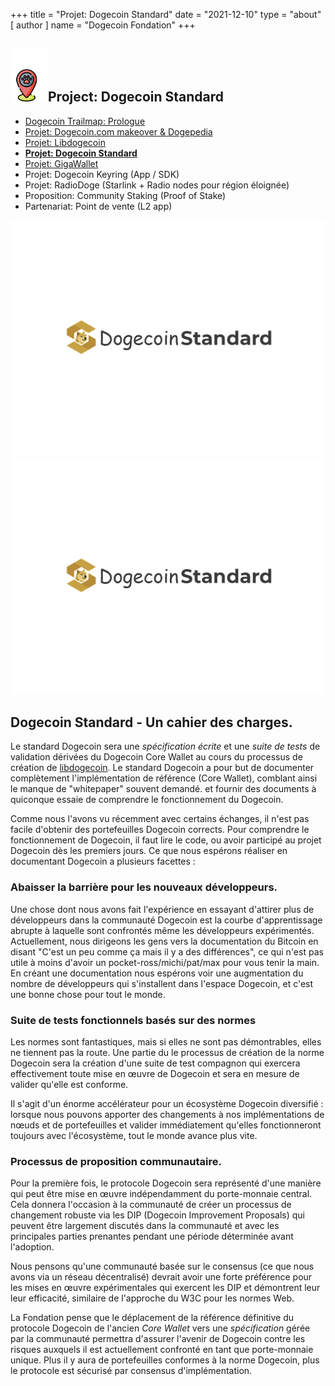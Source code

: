 +++
title = "Projet: Dogecoin Standard"
date = "2021-12-10"
type = "about"
[ author ]
name = "Dogecoin Fondation"
+++

<section class="presentation">
<div class="left">

<div class="title">


 ## <img width="60px" style='display: inline;' src="/marker.png"/>Project: Dogecoin Standard 

<div class="underline"></div>
</div>

<div class="description">
 
* [Dogecoin Trailmap: Prologue](/fr/trailmap/prologue/) 
* [Projet: Dogecoin.com makeover & Dogepedia](/fr/trailmap/website/)
* [Projet: Libdogecoin](/fr/trailmap/libdogecoin/)
* [**Projet: Dogecoin Standard**](/fr/trailmap/standard/)
* [Projet: GigaWallet](/fr/trailmap/gigawallet/)
* Projet: Dogecoin Keyring (App / SDK)
* Projet: RadioDoge (Starlink + Radio nodes pour région éloignée)
* Proposition: Community Staking (Proof of Stake)
* Partenariat: Point de vente (L2 app) 
</div>

<div class="right">
<img class="dogegoin-light" src="/logo-standard.jpg" alt="Dogecoin logo">
<img class="dogegoin-dark" src="/logo-standard.jpg" alt="Dogecoin logo">
</div>


</section>

<section class='board'>

## Dogecoin Standard - Un cahier des charges.

Le standard Dogecoin sera une *spécification écrite* et une *suite de tests* de validation dérivées 
du Dogecoin Core Wallet au cours du processus de création de [libdogecoin](/fr/trailmap/libdogecoin). 
Le standard Dogecoin a pour but de documenter complètement l'implémentation de référence (Core Wallet), comblant ainsi le manque de "whitepaper" souvent demandé. 
et fournir des documents à quiconque essaie de comprendre le fonctionnement du Dogecoin. 

Comme nous l'avons vu récemment avec certains échanges, il n'est pas facile d'obtenir des portefeuilles Dogecoin corrects.
Pour comprendre le fonctionnement de Dogecoin, il faut lire le code, ou avoir participé au projet Dogecoin dès les premiers jours.
Ce que nous espérons réaliser en documentant Dogecoin a plusieurs facettes :

### Abaisser la barrière pour les nouveaux développeurs.

Une chose dont nous avons fait l'expérience en essayant d'attirer plus de développeurs dans la communauté Dogecoin est la courbe d'apprentissage abrupte à laquelle sont confrontés même les développeurs expérimentés. 
Actuellement, nous dirigeons les gens vers la documentation du Bitcoin en disant "C'est un peu comme ça mais il y a des différences", ce qui n'est pas utile à moins d'avoir un pocket-ross/michi/pat/max pour vous tenir la main. En créant une documentation 
nous espérons voir une augmentation du nombre de développeurs qui s'installent dans l'espace Dogecoin, et c'est une bonne chose pour tout le monde.

### Suite de tests fonctionnels basés sur des normes

Les normes sont fantastiques, mais si elles ne sont pas démontrables, elles ne tiennent pas la route. Une partie du 
le processus de création de la norme Dogecoin sera la création d'une suite de test compagnon
qui exercera effectivement toute mise en œuvre de Dogecoin et sera en mesure de valider qu'elle est conforme.  

Il s'agit d'un énorme accélérateur pour un écosystème Dogecoin diversifié : lorsque nous pouvons apporter des changements à
nos implémentations de nœuds et de portefeuilles et valider immédiatement qu'elles fonctionneront toujours 
avec l'écosystème, tout le monde avance plus vite.

### Processus de proposition communautaire.

Pour la première fois, le protocole Dogecoin sera représenté d'une manière qui peut être mise en œuvre 
indépendamment du porte-monnaie central. Cela donnera l'occasion à la communauté de créer
un processus de changement robuste via les DIP (Dogecoin Improvement Proposals) qui peuvent être largement discutés 
dans la communauté et avec les principales parties prenantes pendant une période déterminée avant l'adoption.  

Nous pensons qu'une communauté basée sur le consensus (ce que nous avons via un réseau décentralisé) devrait
avoir une forte préférence pour les mises en œuvre expérimentales qui exercent les DIP et démontrent leur 
leur efficacité, similaire de l'approche du W3C pour les normes Web.

La Fondation pense que le déplacement de la référence définitive du protocole Dogecoin de l'ancien
*Core Wallet* vers une *spécification* gérée par la communauté permettra d'assurer l'avenir de Dogecoin contre les 
risques auxquels il est actuellement confronté en tant que porte-monnaie unique. Plus il y aura de portefeuilles conformes à la norme Dogecoin, plus le protocole est sécurisé par consensus d'implémentation. 



</section>
